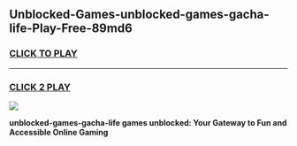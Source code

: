 
## Unblocked-Games-unblocked-games-gacha-life-Play-Free-89md6
<h3>
<a href="https://premium76.site?title=unblocked-games-gacha-life&ref=21A">CLICK TO PLAY</a></h3>
<hr>

<h3>
<a href="https://premium76.site?title=unblocked-games-gacha-life&ref=21A">CLICK 2 PLAY</a>
  
</h3>

<a href="https://premium76.site?title=unblocked-games-gacha-life&ref=21A"><img src="https://clearcache.store/games.png"></a>


**unblocked-games-gacha-life games unblocked: Your Gateway to Fun and Accessible Online Gaming**

